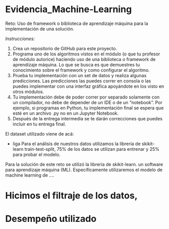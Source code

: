 # Evidencia_Machine-Learning

Reto: Uso de framework o biblioteca de aprendizaje máquina para la implementación de una solución.

*Instrucciones:*
1. Crea un repositorio de GitHub para este proyecto.
2. Programa uno de los algoritmos vistos en el módulo (o que tu profesor de módulo autorice) haciendo uso de una biblioteca o framework de aprendizaje máquina. Lo que se busca es que demuestres tu conocimiento sobre el framework y como configurar el algoritmo. 
3. Prueba tu implementación con un set de datos y realiza algunas predicciones. Las predicciones las puedes correr en consola o las puedes implementar con una interfaz gráfica apoyándote en los visto en otros módulos.
4. Tu implementación debe de poder correr por separado solamente con un compilador, no debe de depender de un IDE o de un “notebook”. Por ejemplo, si programas en Python, tu implementación final se espera que esté en un archivo .py no en un Jupyter Notebook.
5. Después de la entrega intermedia se te darán correcciones que puedes incluir en tu entrega final.

El dataset utilizado viene de acá:
- liga
Para el análisis de nuestros datos utilizamos la librería de skikit-learn train-test-split, 75% de los datos se utilizan para entrenar y 25% para probar el modelo. 

Para la solución de este reto se utilizó la librería de skikit-learn. un software para aprendizaje máquina (ML). Específicamente utilizaremos el modelo de machine learning de .... 

# Hicimos el filtraje de los datos, 

# Desempeño utilizado

